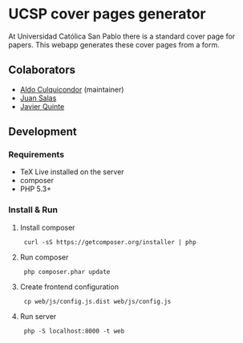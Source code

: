 # UCSP cover pages generator

At Universidad Católica San Pablo there is a standard cover page for papers. This webapp generates these cover
pages from a form.

## Colaborators

- [Aldo Culquicondor](https://github.com/alculquicondor) (maintainer)
- [Juan Salas](https://github.com/ratasxy)
- [Javier Quinte](https://github.com/jaqus)

## Development

### Requirements

- TeX Live installed on the server
- composer
- PHP 5.3+

### Install & Run

1. Install composer

        curl -sS https://getcomposer.org/installer | php

2. Run composer

        php composer.phar update

3. Create frontend configuration

        cp web/js/config.js.dist web/js/config.js

4. Run server

        php -S localhost:8000 -t web

